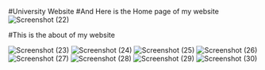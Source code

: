 #University Website
#And Here is the Home page of my website
![Screenshot (22)](https://user-images.githubusercontent.com/78437156/135642903-35a6dbf2-295d-4186-bba6-2f5e0f936e92.png)



#This is the about of my website

![Screenshot (23)](https://user-images.githubusercontent.com/78437156/135642922-9f271b08-84dc-4ee3-aff8-df2f8a1f007d.png)
![Screenshot (24)](https://user-images.githubusercontent.com/78437156/135642947-58d558a2-5019-411e-920a-c7f1afcc1f9b.png)
![Screenshot (25)](https://user-images.githubusercontent.com/78437156/135642958-5194bee8-4b3d-4dad-a88d-cfd779d802dd.png)
![Screenshot (26)](https://user-images.githubusercontent.com/78437156/135642964-2004dc76-bcae-41cd-888d-dc1d51d1ef66.png)
![Screenshot (27)](https://user-images.githubusercontent.com/78437156/135642971-154df978-28ee-42ab-a87a-520ae921e115.png)
![Screenshot (28)](https://user-images.githubusercontent.com/78437156/135642981-c381ec2a-820a-47bf-a3f0-ea5e0d425aac.png)
![Screenshot (29)](https://user-images.githubusercontent.com/78437156/135643000-549714d0-7865-4e37-9e6d-5c69fa5086b3.png)
![Screenshot (30)](https://user-images.githubusercontent.com/78437156/135643007-29a02aa5-ed25-4c94-9f37-58940849586a.png)
